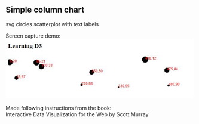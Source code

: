 ## Simple column chart  

svg circles scatterplot with text labels

Screen capture demo:  
![image](https://raw.githubusercontent.com/LiviuLvu/d3-learning-data-visualisation/master/chapter6-scatterplot/chapter6-scatterplot.jpg)  

Made following instructions from the book:  
Interactive Data Visualization for the Web by Scott Murray  
